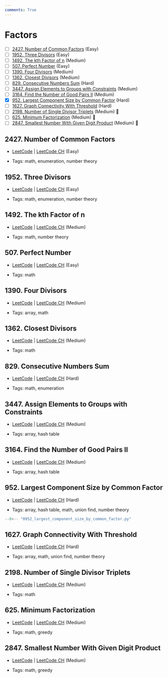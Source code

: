 ```yaml
---
comments: True
---
```


# Factors

- [ ] [2427. Number of Common Factors](https://leetcode.cn/problems/number-of-common-factors/) (Easy)
- [ ] [1952. Three Divisors](https://leetcode.cn/problems/three-divisors/) (Easy)
- [ ] [1492. The kth Factor of n](https://leetcode.cn/problems/the-kth-factor-of-n/) (Medium)
- [ ] [507. Perfect Number](https://leetcode.cn/problems/perfect-number/) (Easy)
- [ ] [1390. Four Divisors](https://leetcode.cn/problems/four-divisors/) (Medium)
- [ ] [1362. Closest Divisors](https://leetcode.cn/problems/closest-divisors/) (Medium)
- [ ] [829. Consecutive Numbers Sum](https://leetcode.cn/problems/consecutive-numbers-sum/) (Hard)
- [ ] [3447. Assign Elements to Groups with Constraints](https://leetcode.cn/problems/assign-elements-to-groups-with-constraints/) (Medium)
- [ ] [3164. Find the Number of Good Pairs II](https://leetcode.cn/problems/find-the-number-of-good-pairs-ii/) (Medium)
- [x] [952. Largest Component Size by Common Factor](https://leetcode.cn/problems/largest-component-size-by-common-factor/) (Hard)
- [ ] [1627. Graph Connectivity With Threshold](https://leetcode.cn/problems/graph-connectivity-with-threshold/) (Hard)
- [ ] [2198. Number of Single Divisor Triplets](https://leetcode.cn/problems/number-of-single-divisor-triplets/) (Medium) 👑
- [ ] [625. Minimum Factorization](https://leetcode.cn/problems/minimum-factorization/) (Medium) 👑
- [ ] [2847. Smallest Number With Given Digit Product](https://leetcode.cn/problems/smallest-number-with-given-digit-product/) (Medium) 👑

## 2427. Number of Common Factors

-   [LeetCode](https://leetcode.com/problems/number-of-common-factors/) | [LeetCode CH](https://leetcode.cn/problems/number-of-common-factors/) (Easy)

-   Tags: math, enumeration, number theory

## 1952. Three Divisors

-   [LeetCode](https://leetcode.com/problems/three-divisors/) | [LeetCode CH](https://leetcode.cn/problems/three-divisors/) (Easy)

-   Tags: math, enumeration, number theory

## 1492. The kth Factor of n

-   [LeetCode](https://leetcode.com/problems/the-kth-factor-of-n/) | [LeetCode CH](https://leetcode.cn/problems/the-kth-factor-of-n/) (Medium)

-   Tags: math, number theory

## 507. Perfect Number

-   [LeetCode](https://leetcode.com/problems/perfect-number/) | [LeetCode CH](https://leetcode.cn/problems/perfect-number/) (Easy)

-   Tags: math

## 1390. Four Divisors

-   [LeetCode](https://leetcode.com/problems/four-divisors/) | [LeetCode CH](https://leetcode.cn/problems/four-divisors/) (Medium)

-   Tags: array, math

## 1362. Closest Divisors

-   [LeetCode](https://leetcode.com/problems/closest-divisors/) | [LeetCode CH](https://leetcode.cn/problems/closest-divisors/) (Medium)

-   Tags: math

## 829. Consecutive Numbers Sum

-   [LeetCode](https://leetcode.com/problems/consecutive-numbers-sum/) | [LeetCode CH](https://leetcode.cn/problems/consecutive-numbers-sum/) (Hard)

-   Tags: math, enumeration

## 3447. Assign Elements to Groups with Constraints

-   [LeetCode](https://leetcode.com/problems/assign-elements-to-groups-with-constraints/) | [LeetCode CH](https://leetcode.cn/problems/assign-elements-to-groups-with-constraints/) (Medium)

-   Tags: array, hash table

## 3164. Find the Number of Good Pairs II

-   [LeetCode](https://leetcode.com/problems/find-the-number-of-good-pairs-ii/) | [LeetCode CH](https://leetcode.cn/problems/find-the-number-of-good-pairs-ii/) (Medium)

-   Tags: array, hash table

## 952. Largest Component Size by Common Factor

-   [LeetCode](https://leetcode.com/problems/largest-component-size-by-common-factor/) | [LeetCode CH](https://leetcode.cn/problems/largest-component-size-by-common-factor/) (Hard)

-   Tags: array, hash table, math, union find, number theory

```python title="952. Largest Component Size by Common Factor - Python Solution"
--8<-- "0952_largest_component_size_by_common_factor.py"
```

## 1627. Graph Connectivity With Threshold

-   [LeetCode](https://leetcode.com/problems/graph-connectivity-with-threshold/) | [LeetCode CH](https://leetcode.cn/problems/graph-connectivity-with-threshold/) (Hard)

-   Tags: array, math, union find, number theory

## 2198. Number of Single Divisor Triplets

-   [LeetCode](https://leetcode.com/problems/number-of-single-divisor-triplets/) | [LeetCode CH](https://leetcode.cn/problems/number-of-single-divisor-triplets/) (Medium)

-   Tags: math

## 625. Minimum Factorization

-   [LeetCode](https://leetcode.com/problems/minimum-factorization/) | [LeetCode CH](https://leetcode.cn/problems/minimum-factorization/) (Medium)

-   Tags: math, greedy

## 2847. Smallest Number With Given Digit Product

-   [LeetCode](https://leetcode.com/problems/smallest-number-with-given-digit-product/) | [LeetCode CH](https://leetcode.cn/problems/smallest-number-with-given-digit-product/) (Medium)

-   Tags: math, greedy
